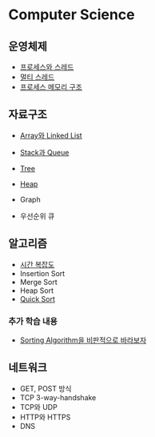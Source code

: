 # Computer Science

## 운영체제

- [프로세스와 스레드](os/process-and-thread.md)
- [멀티 스레드](os/multithread.md)
- [프로세스 메모리 구조](os/process-memory.md)

## 자료구조

- [Array와 Linked List](data-structure/array-and-linkedlist.md)
- [Stack과 Queue](data-structure/stack-and-queue.md)
- [Tree](data-structure/tree.md)
- [Heap](data-structure/heap.md)
- Graph

- 우선순위 큐

## 알고리즘

- [시간 복잡도](algorithms/time-complexity.md)
- Insertion Sort
- Merge Sort
- Heap Sort
- [Quick Sort](algorithms/quick-sort.md)

### 추가 학습 내용

- [Sorting Algorithm을 비판적으로 바라보자](https://asfirstalways.tistory.com/338)

## 네트워크

- GET, POST 방식
- TCP 3-way-handshake
- TCP와 UDP
- HTTP와 HTTPS
- DNS
